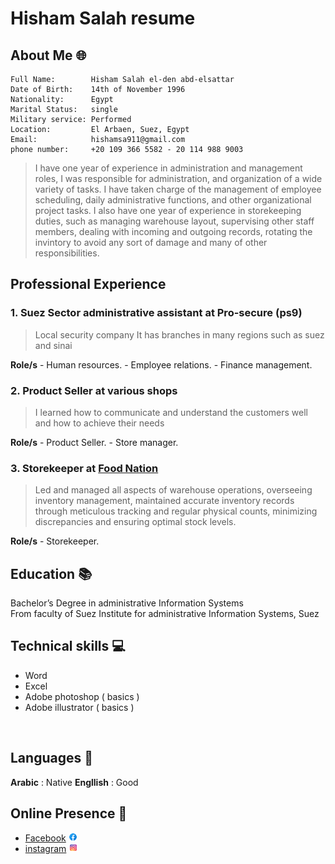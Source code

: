 # Hisham Salah resume

## About Me 🌐
```
Full Name:        Hisham Salah el-den abd-elsattar 
Date of Birth:    14th of November 1996
Nationality:      Egypt
Marital Status:   single
Military service: Performed
Location:         El Arbaen, Suez, Egypt
Email:            hishamsa911@gmail.com
phone number:     +20 109 366 5582 - 20 114 988 9003
```
> I have one year of experience in administration and management roles, I was responsible for administration, and organization of a wide variety of tasks. I have taken charge of the management of employee scheduling, daily administrative functions, and other organizational project tasks.
> I also have one year of experience in storekeeping duties, such as managing warehouse layout, supervising other staff members, dealing with incoming and outgoing records, rotating the invintory to avoid any sort of damage and many of other responsibilities.

## Professional Experience 

### 1. Suez Sector administrative assistant at Pro-secure (ps9)
> Local security company 
> It has branches in many regions such as suez and sinai

**Role/s** 
    - Human resources.
    - Employee relations.
    - Finance management.

### 2. Product Seller at various shops
> I learned how to communicate and understand the customers well and how to achieve their needs

**Role/s** 
    - Product Seller.
    - Store manager.

### 3. Storekeeper at [Food Nation](https://foodnationmena.com) 
>Led and managed all aspects of warehouse operations, overseeing inventory management,
>maintained accurate inventory records through meticulous tracking and regular physical counts, minimizing discrepancies and ensuring optimal stock levels.

**Role/s** 
    - Storekeeper.

## Education 📚

Bachelor’s Degree in administrative Information Systems
<br>
From faculty of Suez Institute for administrative Information Systems, Suez



## Technical skills 💻
- Word
- Excel
- Adobe photoshop ( basics )
- Adobe illustrator ( basics )


<br>

## Languages 💬

**Arabic**   : Native 
**Engllish** : Good

## Online Presence 🔗 

- [Facebook](https://www.facebook.com/HishamSa1196) <img style="width:3%" alt="Facebook" src="assets/icons8-facebook.svg"> 
- [instagram](https://www.instagram.com/hishaam_sa/) <img style="width:3%" alt="instagram" src="assets/icons8-instagram.svg"> 

